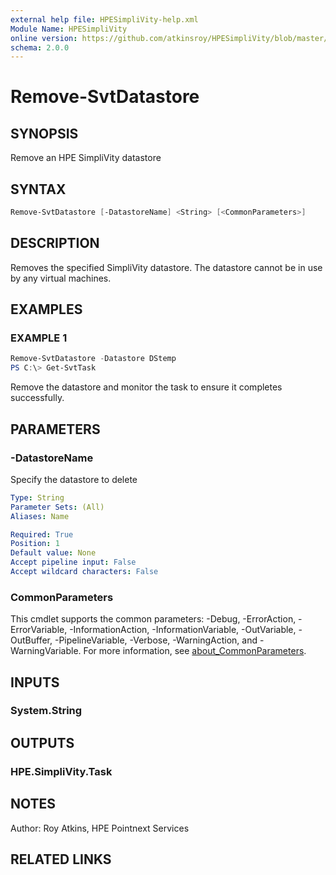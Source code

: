 ```yaml
---
external help file: HPESimpliVity-help.xml
Module Name: HPESimpliVity
online version: https://github.com/atkinsroy/HPESimpliVity/blob/master/docs/Get-SvtDatastoreComputeNode.md
schema: 2.0.0
---
```


# Remove-SvtDatastore

## SYNOPSIS

Remove an HPE SimpliVity datastore

## SYNTAX

```PowerShell
Remove-SvtDatastore [-DatastoreName] <String> [<CommonParameters>]
```

## DESCRIPTION

Removes the specified SimpliVity datastore. The datastore cannot be in use by any virtual machines.

## EXAMPLES

### EXAMPLE 1

```PowerShell
Remove-SvtDatastore -Datastore DStemp
PS C:\> Get-SvtTask
```

Remove the datastore and monitor the task to ensure it completes successfully.

## PARAMETERS

### -DatastoreName

Specify the datastore to delete

```yaml
Type: String
Parameter Sets: (All)
Aliases: Name

Required: True
Position: 1
Default value: None
Accept pipeline input: False
Accept wildcard characters: False
```

### CommonParameters

This cmdlet supports the common parameters: -Debug, -ErrorAction, -ErrorVariable, -InformationAction, -InformationVariable, -OutVariable, -OutBuffer, -PipelineVariable, -Verbose, -WarningAction, and -WarningVariable. For more information, see [about_CommonParameters](http://go.microsoft.com/fwlink/?LinkID=113216).

## INPUTS

### System.String

## OUTPUTS

### HPE.SimpliVity.Task

## NOTES

Author: Roy Atkins, HPE Pointnext Services

## RELATED LINKS
